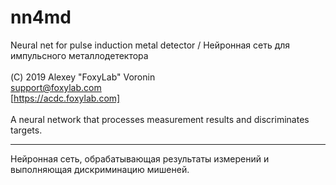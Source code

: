 nn4md
=====================

Neural net for pulse induction metal detector / Нейронная сеть для импульсного металлодетектора<br/>
<br/>
(C) 2019 Alexey "FoxyLab" Voronin<br/><support@foxylab.com><br/>
[https://acdc.foxylab.com]<br/>
<br/>
A neural network that processes measurement results and discriminates targets.<br/>
***
Нейронная сеть, обрабатывающая результаты измерений и выполняющая дискриминацию мишеней.<br/>
